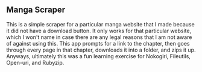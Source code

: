 ## Manga Scraper
This is a simple scraper for a particular manga website that I made because it did not have a download button. It only works for that particular website, which I won't name in case there are any legal reasons that I am not aware of against using this. This app prompts for a link to the chapter, then goes through every page in that chapter, downloads it into a folder, and zips it up. Anyways, ultimately this was a fun learning exercise for Nokogiri, Fileutils, Open-uri, and Rubyzip.
